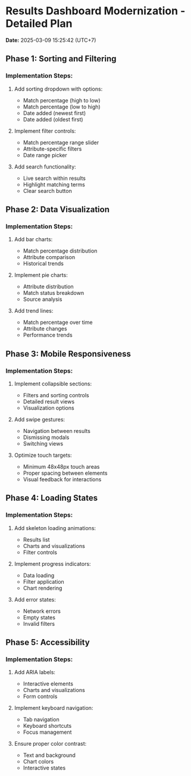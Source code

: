 # Results Dashboard Modernization - Detailed Plan

**Date:** 2025-03-09 15:25:42 (UTC+7)

## Phase 1: Sorting and Filtering
### Implementation Steps:
1. Add sorting dropdown with options:
   - Match percentage (high to low)
   - Match percentage (low to high)
   - Date added (newest first)
   - Date added (oldest first)

2. Implement filter controls:
   - Match percentage range slider
   - Attribute-specific filters
   - Date range picker

3. Add search functionality:
   - Live search within results
   - Highlight matching terms
   - Clear search button

## Phase 2: Data Visualization
### Implementation Steps:
1. Add bar charts:
   - Match percentage distribution
   - Attribute comparison
   - Historical trends

2. Implement pie charts:
   - Attribute distribution
   - Match status breakdown
   - Source analysis

3. Add trend lines:
   - Match percentage over time
   - Attribute changes
   - Performance trends

## Phase 3: Mobile Responsiveness
### Implementation Steps:
1. Implement collapsible sections:
   - Filters and sorting controls
   - Detailed result views
   - Visualization options

2. Add swipe gestures:
   - Navigation between results
   - Dismissing modals
   - Switching views

3. Optimize touch targets:
   - Minimum 48x48px touch areas
   - Proper spacing between elements
   - Visual feedback for interactions

## Phase 4: Loading States
### Implementation Steps:
1. Add skeleton loading animations:
   - Results list
   - Charts and visualizations
   - Filter controls

2. Implement progress indicators:
   - Data loading
   - Filter application
   - Chart rendering

3. Add error states:
   - Network errors
   - Empty states
   - Invalid filters

## Phase 5: Accessibility
### Implementation Steps:
1. Add ARIA labels:
   - Interactive elements
   - Charts and visualizations
   - Form controls

2. Implement keyboard navigation:
   - Tab navigation
   - Keyboard shortcuts
   - Focus management

3. Ensure proper color contrast:
   - Text and background
   - Chart colors
   - Interactive states
